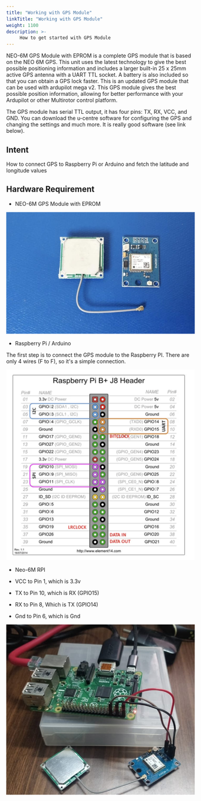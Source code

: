 ```yaml
---
title: "Working with GPS Module"
linkTitle: "Working with GPS Module"
weight: 1100
description: >-
     How to get started with GPS Module
---
```




NEO-6M GPS Module with EPROM is a complete GPS module that is based on the NEO 6M GPS. This unit uses the latest technology to give the best possible positioning information and includes a larger built-in 25 x 25mm active GPS antenna with a UART TTL socket. A battery is also included so that you can obtain a GPS lock faster. This is an updated GPS module that can be used with ardupilot mega v2. This GPS module gives the best possible position information, allowing for better performance with your Ardupilot or other Multirotor control platform.

The GPS module has serial TTL output, it has four pins: TX, RX, VCC, and GND. You can download the u-centre software for configuring the GPS and changing the settings and much more. It is really good software (see link below).


## Intent

How to connect GPS to Raspberry Pi or Arduino and fetch the latitude and longitude values

## Hardware Requirement

- NEO-6M GPS Module with EPROM

![image](gps1.jpeg)

- Raspberry Pi / Arduino

The first step is to connect the GPS module to the Raspberry PI. There are only 4 wires (F to F), so it's a simple connection.

![image](gpspins.png)

- Neo-6M RPI

- VCC to Pin 1, which is 3.3v

- TX to Pin 10, which is RX (GPIO15)

- RX to Pin 8, Which is TX (GPIO14)

- Gnd to Pin 6, which is Gnd

![image](gps2.jpeg)





